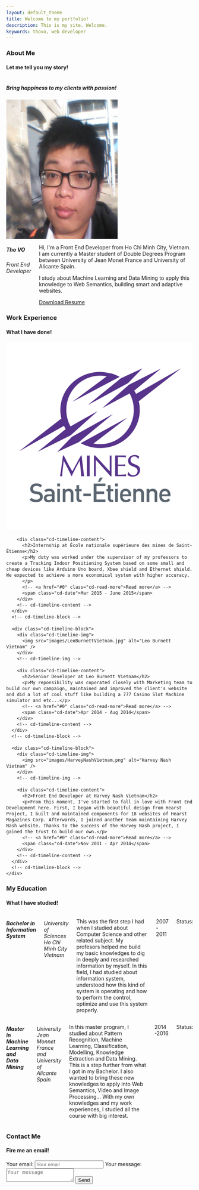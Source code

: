 ```yaml
---
layout: default_theme
title: Welcome to my portfolio!
description: This is my site. Welcome.
keywords: thovo, web developer
---
```

<!-- <section id="information" class="content">
  <div class="row">
    <h1 class="mvl">Tho VO</h1>
    <h2 class="mvl">Develop web with passion!</h2>
  </div>
</section> -->

<!-- About Me -->
<section id="about" class="content">
  <div class="row">
    <div class="row header">
      <h3 class="section-header">About
        <span>Me</span>
      </h3>
      <h4 class="section-subheader">Let me tell you my story!</h4>
    </div>
    <div class="row">
      <div class="large-4 medium-12  small-12 columns">
        <h5 class="my-quote">
          Bring happiness to my clients with passion!
        </h5>
        <div class="row social">
          <a href="https://www.facebook.com/tvotuong" targert="_blank"><i class="fa fa-facebook-square"></i></a>
          <a href="https://twitter.com/tho_vo" targert="_blank"><i class="fa fa-twitter-square"></i></a>
          <a href="https://plus.google.com/+ThọVõTường" targert="_blank"><i class="fa fa-google-plus-square"></i></a>
          <a href="https://www.linkedin.com/in/thovotuong" targert="_blank"><i class="fa fa-linkedin-square"></i></a>
        </div>
      </div>
      <div class="large-4 medium-12  small-12 columns">
        <img src="/images/avatar.jpg" alt="Vo Tuong Tho" class="avatar" width="300" height="374" />
      </div>
      <div class="large-4 medium-12  small-12 columns">
        <div class="row title">
          <h5 class="name">Tho VO</h5>
          <h6 class="job">Front End Developer</h6>
        </div>
        <div class="row story">
          <p>Hi, I'm a Front End Developer from Ho Chi Minh City, Vietnam. I am currently a Master student of Double Degrees Program between University of Jean Monet France and University of Alicante Spain.</p>
          <p>I study about Machine Learning and Data Mining to apply this knowledge to Web Semantics, building smart and adaptive websites.</p>
          <a class="download button radius" href="/resources/ThoVO-CurriculumVitae.pdf"><i class="fa fa-download"></i> Download Resume</a>
        </div>
      </div>
    </div>
  </div>
</section>

<!-- Work Experience -->
<section id="works" class="content">
  <div class="row">
    <div class="row header">
      <h3 class="section-header">Work
        <span>Experience</span>
      </h3>
      <h4 class="section-subheader">What I have done!</h4>
    </div>
    <div id="cd-timeline" class="cd-container">
      <div class="cd-timeline-block">
        <div class="cd-timeline-img">
          <img src="images/MinesSaintEtienne.png" alt="École nationale supérieure des mines de Saint-Étienne" />
        </div>
        <!-- cd-timeline-img -->

        <div class="cd-timeline-content">
          <h2>Internship at École nationale supérieure des mines de Saint-Étienne</h2>
          <p>My duty was worked under the supervisor of my professors to create a Tracking Indoor Positioning System based on some small and cheap devices like Arduino Uno board, Xbee shield and Ethernet shield. We expected to achieve a more economical system with higher accuracy.
          </p>
          <!-- <a href="#0" class="cd-read-more">Read more</a> -->
          <span class="cd-date">Mar 2015 - June 2015</span>
        </div>
        <!-- cd-timeline-content -->
      </div>
      <!-- cd-timeline-block -->

      <div class="cd-timeline-block">
        <div class="cd-timeline-img">
          <img src="images/LeoBurnettVietnam.jpg" alt="Leo Burnett Vietnam" />
        </div>
        <!-- cd-timeline-img -->

        <div class="cd-timeline-content">
          <h2>Senior Developer at Leo Burnett Vietnam</h2>
          <p>My reponsibility was coporated closely with Marketing team to build our own campaign, maintained and improved the client's website and did a lot of cool stuff like building a 777 Casino Slot Machine simulator and etc...</p>
          <!-- <a href="#0" class="cd-read-more">Read more</a> -->
          <span class="cd-date">Apr 2014 - Aug 2014</span>
        </div>
        <!-- cd-timeline-content -->
      </div>
      <!-- cd-timeline-block -->

      <div class="cd-timeline-block">
        <div class="cd-timeline-img">
          <img src="images/HarveyNashVietnam.png" alt="Harvey Nash Vietnam" />
        </div>
        <!-- cd-timeline-img -->

        <div class="cd-timeline-content">
          <h2>Front End Developer at Harvey Nash Vietnam</h2>
          <p>From this moment, I've started to fall in love with Front End Development here. First, I began with beautiful design from Hearst Project, I built and maintained components for 18 websites of Hearst Magazines Corp. Afterwards, I joined another team maintaining Harvey Nash website. Thanks to the success of the Harvey Nash project, I gained the trust to build our own.</p>
          <!-- <a href="#0" class="cd-read-more">Read more</a> -->
          <span class="cd-date">Nov 2011 - Apr 2014</span>
        </div>
        <!-- cd-timeline-content -->
      </div>
      <!-- cd-timeline-block -->
    </div>
  </div>
</section>

<!-- My Education -->
<section id="education" class="content">
  <div class="row">
    <div class="row header">
      <h3 class="section-header">My
        <span>Education</span>
      </h3>
      <h4 class="section-subheader">What I have studied!</h4>
    </div>
    <div class="row">
      <div class="large-6 medium-12 small-12 columns">
        <h5 class="education-title"><i class="fa fa-book"></i> Bachelor in Information System</h5>
        <h6 class="education-university"><i class="fa fa-university"></i> University of Sciences Ho Chi Minh City Vietnam</h6>
        <p class="education-description">
          This was the first step I had when I studied about Computer Science and other related subject. My profesors helped me build my basic knowledges to dig in deeply and researched information by myself. In this field, I had studied about information system, understood how this kind of system is operating and how to perform the control, optimize and use this system properly.
        </p>
        <p class="education-range">
          <i class="fa fa-calendar"></i> 2007 - 2011
        </p>
        <div class="education-status">
          <p>Status: <i class="fa fa-graduation-cap"></i></p>
        </div>
      </div>
      <div class="large-6 medium-12 small-12 columns">
        <h5 class="education-title"><i class="fa fa-book"></i> Master in Machine Learning and Data Mining</h5>
        <h6 class="education-university"><i class="fa fa-university"></i> University Jean Monnet France and University of Alicante Spain</h6>
        <p class="education-description">
          In this master program, I studied about Pattern Recognition, Machine Learning, Classification, Modelling, Knowledge Extraction and Data Mining. This is a step further from what I got in my Bachelor. I also wanted to bring these new knowledges to apply into Web Semantics, Video and Image Processing... With my own knowledges and my work experiences, I studied all the course with big interest.
        </p>
        <p class="education-range">
          <i class="fa fa-calendar"></i> 2014-2016
        </p>
        <div class="education-status">
          <p>Status: <i class="fa fa-spinner fa-spin"></i></p>
        </div>
      </div>
    </div>
  </div>
</section>

<!-- Contact me -->
<section id="contact" class="content">
  <div class="row">
    <div class="row header">
      <h3 class="section-header">Contact
        <span>Me</span>
      </h3>
      <h4 class="section-subheader">Fire me an email!</h4>
    </div>
  </div>
  <div class="row">
    <div class="form">
      <form action="http://formspree.io/votuongtho@gmail.com">
        <label for="_replyto">Your email:</label>
      <input class="" type="email" name="_replyto" placeholder="Your email">
      <label for="body">Your message:</label>
      <textarea class="" name="body" placeholder="Your message"></textarea>
      <input type="submit" value="Send" class="button radius tiny"></input>
    </form>
    </div>
  </div>
</section>
